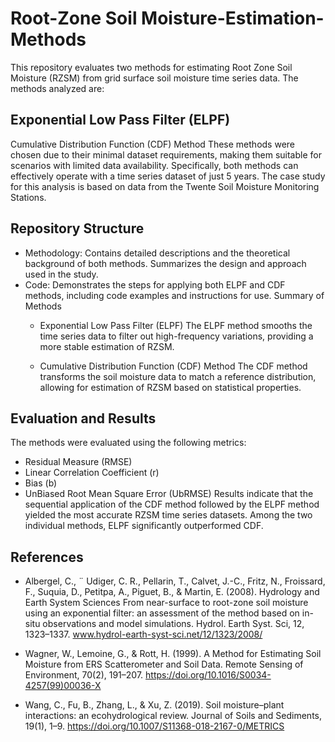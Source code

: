 # Root-Zone Soil Moisture-Estimation-Methods
This repository evaluates two methods for estimating Root Zone Soil Moisture (RZSM) from grid surface soil moisture time series data. The methods analyzed are:

## Exponential Low Pass Filter (ELPF)
Cumulative Distribution Function (CDF) Method
These methods were chosen due to their minimal dataset requirements, making them suitable for scenarios with limited data availability. Specifically, both methods can effectively operate with a time series dataset of just 5 years. The case study for this analysis is based on data from the Twente Soil Moisture Monitoring Stations.

## Repository Structure
* Methodology: Contains detailed descriptions and the theoretical background of both methods. Summarizes the design and approach used in the study.
* Code: Demonstrates the steps for applying both ELPF and CDF methods, including code examples and instructions for use.
Summary of Methods
    * Exponential Low Pass Filter (ELPF)
The ELPF method smooths the time series data to filter out high-frequency variations, providing a more stable estimation of RZSM.

    * Cumulative Distribution Function (CDF) Method
The CDF method transforms the soil moisture data to match a reference distribution, allowing for estimation of RZSM based on statistical properties.

## Evaluation and Results
The methods were evaluated using the following metrics:

* Residual Measure (RMSE)
* Linear Correlation Coefficient (r)
* Bias (b)
* UnBiased Root Mean Square Error (UbRMSE)
Results indicate that the sequential application of the CDF method followed by the ELPF method yielded the most accurate RZSM time series datasets. Among the two individual methods, ELPF significantly outperformed CDF.



## References 
* Albergel, C., ¨ Udiger, C. R., Pellarin, T., Calvet, J.-C., Fritz, N., Froissard, F., Suquia, D., Petitpa, A., Piguet, B., & Martin, E. (2008). Hydrology and Earth System Sciences From near-surface to root-zone soil moisture using an exponential filter: an assessment of the method based on in-situ observations and model simulations. Hydrol. Earth Syst. Sci, 12, 1323–1337. www.hydrol-earth-syst-sci.net/12/1323/2008/

* Wagner, W., Lemoine, G., & Rott, H. (1999). A Method for Estimating Soil Moisture from ERS Scatterometer and Soil Data. Remote Sensing of Environment, 70(2), 191–207. https://doi.org/10.1016/S0034-4257(99)00036-X

* Wang, C., Fu, B., Zhang, L., & Xu, Z. (2019). Soil moisture–plant interactions: an ecohydrological review. Journal of Soils and Sediments, 19(1), 1–9. https://doi.org/10.1007/S11368-018-2167-0/METRICS
